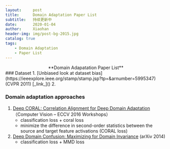 ```yaml
---
layout:     post
title:      Domain Adaptation Paper List
subtitle:   持续更新中
date:       2020-01-04
author:     Xiaohan
header-img: img/post-bg-2015.jpg
catalog: true
tags:
    - Domain Adaptation
    - Paper List
---
```

<center>**Domain Adapatation Paper List**</center>
### Dataset
1. [Unbiased look at dataset bias](https://ieeexplore.ieee.org/stamp/stamp.jsp?tp=&arnumber=5995347) (CVPR 2011) [_link_]()
2. 

### Domain adaptation approaches
1. [Deep CORAL: Correlation Alignment for Deep Domain Adaptation](https://arxiv.org/pdf/1607.01719.pdf)（Computer Vision – ECCV 2016 Workshops） 
    * classification loss + coral loss  
    * minimize the difference in second-order statistics between the source and target feature activations (CORAL loss)
1. [Deep Domain Confusion: Maximizing for Domain Invariance](https://arxiv.org/pdf/1412.3474.pdf) (arXiv 2014)  
    * classification loss + MMD loss
